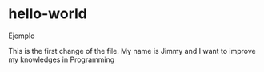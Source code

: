 # hello-world
Ejemplo

This is the first change of the file.
My name is Jimmy and I want to improve my knowledges in Programming
